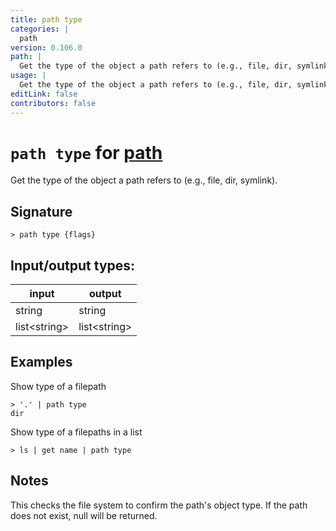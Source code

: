 ```yaml
---
title: path type
categories: |
  path
version: 0.106.0
path: |
  Get the type of the object a path refers to (e.g., file, dir, symlink).
usage: |
  Get the type of the object a path refers to (e.g., file, dir, symlink).
editLink: false
contributors: false
---
```

<!-- This file is automatically generated. Please edit the command in https://github.com/nushell/nushell instead. -->

# `path type` for [path](/commands/categories/path.md)

<div class='command-title'>Get the type of the object a path refers to (e.g., file, dir, symlink).</div>

## Signature

```> path type {flags} ```


## Input/output types:

| input        | output       |
| ------------ | ------------ |
| string       | string       |
| list&lt;string&gt; | list&lt;string&gt; |
## Examples

Show type of a filepath
```nu
> '.' | path type
dir
```

Show type of a filepaths in a list
```nu
> ls | get name | path type

```

## Notes
This checks the file system to confirm the path's object type.
If the path does not exist, null will be returned.